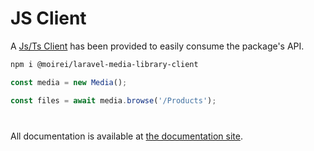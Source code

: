 # JS Client

A [Js/Ts Client](https://github.com/moirei/laravel-media-library-client) has been provided to easily consume the package's API.


```bash
npm i @moirei/laravel-media-library-client
```

```javascript
const media = new Media();

const files = await media.browse('/Products');
```

<div style="margin-top:40px"></div>

All documentation is available at [the documentation site](https://moirei.github.io/laravel-media-library-client).